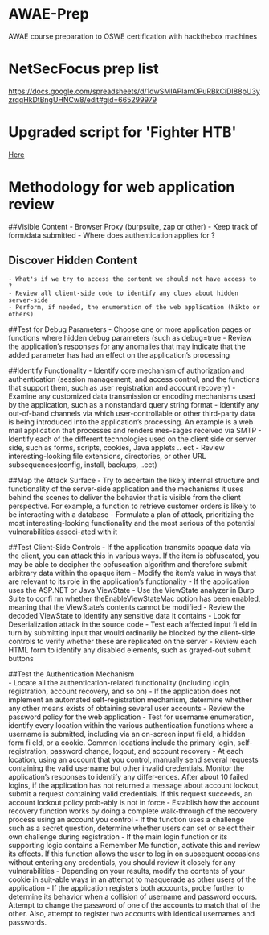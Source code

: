 # AWAE-Prep

AWAE course preparation to OSWE certification with hackthebox machines

# NetSecFocus prep list
https://docs.google.com/spreadsheets/d/1dwSMIAPIam0PuRBkCiDI88pU3yzrqqHkDtBngUHNCw8/edit#gid=665299979

# Upgraded script for 'Fighter HTB'

[Here](https://gitlab.com/s0j0hn/awae-prep/snippets/1967151.js)

# Methodology for web application review

##Visible Content
    - Browser Proxy (burpsuite, zap or other)
    - Keep track of form/data submitted
    - Where does authentication applies for ?
  
## Discover Hidden Content
    - What's if we try to access the content we should not have access to ?
    - Review all client-side code to identify any clues about hidden server-side
    - Perform, if needed, the enumeration of the web application (Nikto or others)
 
##Test for Debug Parameters
    - Choose one or more application pages or functions where hidden debug parameters (such as debug=true
    - Review the application’s responses for any anomalies that may indicate that the added parameter has had an effect on the application’s processing
 
##Identify  Functionality
    - Identify core mechanism of authorization and authentication (session management, and access control, and the functions that support them, such as user registration and account recovery)
    - Examine any customized data transmission or encoding mechanisms used by the application, such as a nonstandard query string format
    - Identify any out-of-band channels via which user-controllable or other third-party data is being introduced into the application’s processing. An example is a web mail application that processes and renders mes-sages received via SMTP
    - Identify each of the different technologies used on the client side or server side, such as forms, scripts, cookies, Java applets .. ect
    - Review interesting-looking file extensions, directories, or other URL subsequences(config, install, backups, ..ect)

##Map the Attack Surface
    - Try to ascertain the likely internal structure and functionality of the server-side application and the mechanisms it uses behind the scenes to deliver the behavior that is visible from the client perspective. For example, a function to retrieve customer orders is likely to be interacting with a database
    - Formulate a plan of attack, prioritizing the most interesting-looking functionality and the most serious of the potential vulnerabilities associ-ated with it

##Test Client-Side Controls
    - If the application transmits opaque data via the client, you can attack this in various ways. If the item is obfuscated, you may be able to decipher the obfuscation algorithm and therefore submit arbitrary data within the opaque item
    - Modify the item’s value in ways that are relevant to its role in the application’s functionality
    -  If the application uses the ASP.NET  or Java ViewState
        - Use  the ViewState analyzer in Burp Suite to confi rm whether theEnableViewStateMac option has been enabled, meaning that the ViewState’s contents cannot be modified
        - Review the decoded ViewState to identify any sensitive data it contains
        - Look for Deserialization attack in the source code
    - Test each affected input fi eld in turn by submitting input that would ordinarily be blocked by the client-side controls to verify whether these are replicated on the server
    - Review each HTML form to identify any disabled elements, such as grayed-out submit buttons

##Test the Authentication Mechanism   
    - Locate all the authentication-related functionality (including login, registration, account recovery, and so on)
    - If the application does not implement an automated self-registration mechanism, determine whether any other means exists of obtaining several user accounts
    - Review the password policy for the web application
    - Test for username enumeration, identify every location within the various authentication functions where a username is submitted, including via an on-screen input fi eld, a hidden form fi  eld, or a cookie. Common locations include the primary login, self-registration, password change, logout, and account recovery
    - At  each location, using an account that you control, manually send several requests containing the valid username but other invalid credentials. Monitor the application’s responses to identify any differ-ences. After about 10 failed logins, if the application has not returned a message about account lockout, submit a request containing valid credentials. If this request succeeds, an account lockout policy prob-ably is not in force
    - Establish how the account recovery function works by doing a complete walk-through of the recovery process using an account you control
    - If the function uses a challenge such as a secret question, determine whether users can set or select their own challenge during registration
    - If the main login function or its supporting logic contains a Remember Me function, activate this and review its effects. If this function allows the user to log in on subsequent occasions without entering any credentials, you should review it closely for any vulnerabilities
    - Depending on your results, modify the contents of your cookie in suit-able ways in an attempt to masquerade as other users of the application
    -  If the application registers both accounts, probe further to determine its behavior when a collision of username and password occurs. Attempt to change the password of one of the accounts to match that of the other. Also, attempt to register two accounts with identical usernames and passwords.
    